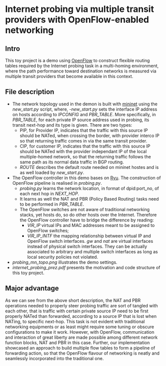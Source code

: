 # Internet probing via multiple transit providers with OpenFlow-enabled networking
## Intro
This toy project is a demo using [OpenFlow](https://www.opennetworking.org/sdn-resources/openflow) to construct flexible routing tables required by the Internet probing task in a multi-homing environment,
where the path performance toward destination networks is measured via multiple transit providers that become available in this context.

## File description
- The network topology used in the demon is built with [mininet](http://mininet.org) using the *new_start.py* script, where,
  -*new_start.py* sets the interface IP address on hosts according to *IPCONFIG* and *PBR_TABLE*. 
More specifically, in *PBR_TABLE*, for each private IP source address used in probing, its transit next-hop and its type is given.
There are two types:
    - PIP, for Provider IP, indicates that the traffic with this source IP should be NATed, when crossing the border, with provider interco IP so that returning traffic comes in via the same transit provider.
    - CIP, for customer IP, indicates that the traffic with this source IP should be NATed with the provider independant IP of the local multiple-homed network, so that the returning traffic follows the same path as its normal data traffic in BGP routing.
  - *ROUTE* describes the default route needed on mininet hostes and is as well loaded by *new_start.py*.
- The OpenFlow controller in this demo bases on [Ryu](https://osrg.github.io/ryu/). 
The construction of OpenFlow pipeline is realised in *probing.py*. 
  - *probing.py* learns the network location, in format of dpid:port\_no, of each next hop in *NEXT_HOP*.
  - It learns as well the NAT and PBR (Policy Based Routing) tasks need to be performed in *PBR_TABLE*.
  - The OpenFlow switches are not aware of traditional networking stacks, yet hosts do, so do other hosts over the Internet. 
Therefore the OpenFlow controller have to bridge the difference by reading:
    - *VIR_IP* virtual IPs and MAC addresses meant to be assigned to OpenFlow switches;
    - *VIR_IP_INTF* the mapping relationship between virtual IP and OpenFlow switch interfaces. 
*gw* and *nat* are virtual interfaces instead of physical switch interfaces. 
They can be actually associated to arbitrary and multiple switch interfaces as long as local security policies not violated.
- *probing_mn_topo.png* illustrates the demo settings.
- *internet_probing_prez.pdf* presents the motivation and code structure of this toy project.

## Major advantage
As we can see from the above short description, the NAT and PBR operations needed to properly steer probing traffic are sort of tangled with each other,
that is traffic with certain private source IP need to be first properly NATed than forwarded, according to a source IP that is lost when NATing, to specific next-hop.
This task is not evident with traditional networking equipments or as least might require some tuning or obscure configurations to make it work.
However, with OpenFlow, communication and interaction of great liberty are made possible among different network function blocks, NAT and PBR in this case.
Further, our implementation showcased an approach to build multiple flow tables to form a pipeline of forwarding action, so that the OpenFlow flavour of networking is neatly and seamlessly incorporated into the traditional one.

